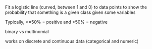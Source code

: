 Fit a logistic line (curved, between 1 and 0) to data points to show the probability that something is a given class given some variables

Typically, >=50% = positive and <50% = negative

binary vs multinomial

works on discrete and continuous data (categorical and numeric)